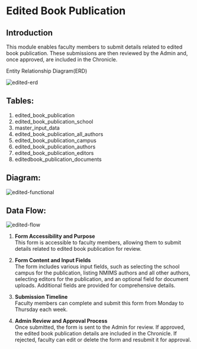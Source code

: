 ﻿



  
  

# Edited Book Publication

  

## Introduction

  

This module enables faculty members to submit details related to edited book publication. These submissions are then reviewed by the Admin and, once approved, are included in the Chronicle.

  

Entity Relationship Diagram(ERD)

<img src="https://i.ibb.co/CBr0zCz/edited-erd.png" alt="edited-erd" border="0">

## Tables:

  

1. edited_book_publication
2. edited_book_publication_school
3.  master_input_data
4. edited_book_publication_all_authors
5. edited_book_publication_campus
6. edited_book_publication_authors
7. edited_book_publication_editors
8. editedbook_publication_documents

## Diagram:

<img src="https://i.ibb.co/d2p0dBr/edited-functional.png" alt="edited-functional" border="0">

  

## Data Flow:

<img src="https://i.ibb.co/ZGC757S/edited-flow.png" alt="edited-flow" border="0">
  

1. **Form Accessibility and Purpose**  
   This form is accessible to faculty members, allowing them to submit details related to edited book publication for review.

2. **Form Content and Input Fields**  
   The form includes various input fields, such as selecting the school campus for the publication, listing NMIMS authors and all other authors, selecting editors for the publication, and an optional field for document uploads. Additional fields are provided for comprehensive details.

3. **Submission Timeline**  
   Faculty members can complete and submit this form from Monday to Thursday each week.

4. **Admin Review and Approval Process**  
   Once submitted, the form is sent to the Admin for review. If approved, the edited book publication details are included in the Chronicle. If rejected, faculty can edit or delete the form and resubmit it for approval.


